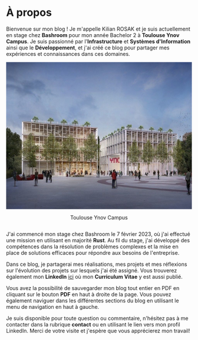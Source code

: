 # À propos

Bienvenue sur mon blog ! Je m'appelle Kilian ROSAK et je suis actuellement en stage chez **Bashroom** pour mon année Bachelor 2 à **Toulouse Ynov Campus**. Je suis passionné par l'**Infrastructure** et **Systèmes d'Information** ainsi que le **Développement**, et j'ai créé ce blog pour partager mes expériences et connaissances dans ces domaines.

<div style="display: flex; justify-content: center;">
  <img src="./img/Toulouse_Ynov_Campus.jpg" max-width="50%" height="400px" alt="Ynov">
</div>
<div style="display: flex; justify-content: center;">
  <p>Toulouse Ynov Campus</p>
</div>

J'ai commencé mon stage chez Bashroom le 7 février 2023, où j'ai effectué une mission en utilisant en majorité **Rust**. Au fil du stage, j'ai développé des compétences dans la résolution de problèmes complexes et la mise en place de solutions efficaces pour répondre aux besoins de l'entreprise.

Dans ce blog, je partagerai mes réalisations, mes projets et mes réflexions sur l'évolution des projets sur lesquels j'ai été assigné. Vous trouverez également mon **LinkedIn** [ici](https://www.linkedin.com/in/kilian-rosak-b84740264/) où mon **Curriculum Vitae** y est aussi publié.

Vous avez la possibilité de sauvegarder mon blog tout entier en PDF en cliquant sur le bouton **PDF** en haut à droite de la page. Vous pouvez également naviguer dans les différentes sections du blog en utilisant le menu de navigation en haut à gauche.

Je suis disponible pour toute question ou commentaire, n'hésitez pas à me contacter dans la rubrique **contact** ou en utilisant le lien vers mon profil LinkedIn. Merci de votre visite et j'espère que vous apprécierez mon travail!